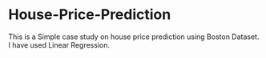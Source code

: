 # House-Price-Prediction
This is a Simple case study on house price prediction using Boston Dataset. I have used Linear Regression.
